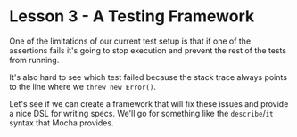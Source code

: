 # Lesson 3 - A Testing Framework

One of the limitations of our current test setup is that if one of the assertions fails it's going to stop execution and prevent the rest of the tests from running.

It's also hard to see which test failed because the stack trace always points to the line where we `threw new Error()`.

Let's see if we can create a framework that will fix these issues and provide a nice DSL for writing specs. We'll go for something like the `describe`/`it` syntax that Mocha provides.
